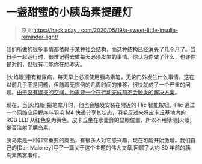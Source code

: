 # 一盏甜蜜的小胰岛素提醒灯

> 原文:[https://hack aday . com/2020/05/19/a-sweet-little-insulin-reminder-light/](https://hackaday.com/2020/05/19/a-sweet-little-insulin-reminder-light/)

我们所做的很多事情都依赖于某种社会结构，而这种结构已经消失了几个月了。当日子一起运行时，很难记得去做每天必须发生的事情。你认为你做了什么，也许你是对的，但很有可能你在想昨天。

[火焰眼]患有糖尿病，每天早上必须使用胰岛素笔，无论门外发生什么事情。这在以前几乎不是问题，但随着无惯例的几周时间的推移，很快就成了一个严重的问题。[由于没有误报的空间，他需要一个在行动完成前不会触发的解决方案](https://flameeyes.blog/2020/05/11/insulin-routine-lockdown-and-electronics/)。

现在，当[火焰眼]把笔拿开时，他也会触发安装在附近的 Flic 智能按钮。Flic 通过一个网络应用程序与羽毛 M4 快递分享其状态，羽毛反过来将皮卡丘基地内的 RGB LED 从红色变为黄色。皮卡丘坐在水壶旁的显眼位置，所以不用猜测[火眼]是否注射了胰岛素。

胰岛素是一种非常重要的商品，有很多人对它感兴趣，现在可能开始激增。我们自己的[Dan Maloney]写了一篇关于这个主题的伟大文章,回顾了大约 80 年前的胰岛素黑客事件。